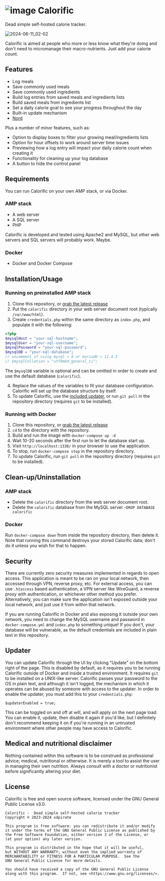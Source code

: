 # ![image](https://github.com/xdpirate/calorific/assets/1757462/9389f140-a52f-4515-9d87-a8416dfaff58) Calorific

Dead simple self-hosted calorie tracker.

![2024-06-11_02-02](https://github.com/xdpirate/calorific/assets/1757462/b5c51293-64fc-4ac0-810f-d462bbada419)

Calorific is aimed at people who more or less know what they're doing and don't need to micromanage their macro-nutrients. Just add your calorie count. 

## Features

* Log meals
* Save commonly used meals
* Save commonly used ingredients
* Build log entries from saved meals and ingredients lists
* Build saved meals from ingredients list
* Set a daily calorie goal to see your progress throughout the day
* Built-in update mechanism
* [Nord](https://www.nordtheme.com/)

Plus a number of minor features, such as:

* Option to display boxes to filter your growing meal/ingredients lists
* Option for hour offsets to work around server time issues
* Previewing how a log entry will impact your daily calorie count when creating it
* Functionality for cleaning up your log database
* A button to hide the control panel

## Requirements

You can run Calorific on your own AMP stack, or via Docker.

### AMP stack

* A web server
* A SQL server
* PHP

Calorific is developed and tested using Apache2 and MySQL, but other web servers and SQL servers will probably work. Maybe. 

### Docker

* Docker and Docker Compose

## Installation/Usage

### Running on preinstalled AMP stack

1. Clone this repository, or [grab the latest release](https://github.com/xdpirate/calorific/releases/latest)
2. Put the `calorific` directory in your web server document root (typically `/var/www/html`).
3. Create `credentials.php` within the same directory as `index.php`, and populate it with the following:

```php
<?php
$mysqlHost = "your-sql-hostname";
$mysqlUser = "your-sql-username";
$mysqlPassword = "your-sql-password";
$mysqlDB = "your-sql-database";
// uncomment if using mysql < 8 or mariadb < 11.4.5
// $mysqlCollation = "utf8mb4_general_ci";
```

The `$mysqlDB` variable is optional and can be omitted in order to create and use the default database (`calorific`).

4. Replace the values of the variables to fit your database configuration. Calorific will set up the database structure by itself.
5. To update Calorific, use the [included updater](#updater), or run `git pull` in the repository directory (requires `git` to be installed).

### Running with Docker

1. Clone this repository, or [grab the latest release](https://github.com/xdpirate/calorific/releases/latest)
2. `cd` to the directory with the repository.
3. Build and run the image with `docker-compose up -d`
4. Wait 10-20 seconds after the first run to let the database start up.
5. Visit `http://localhost:1338/` in your browser to use the application.
6. To stop, run `docker-compose stop` in the repository directory.
7. To update Calorific, run `git pull` in the repository directory (requires `git` to be installed).

## Clean-up/Uninstallation

### AMP stack

* Delete the `calorific` directory from the web server document root.
* Delete the `calorific` database from the MySQL server -`DROP DATABASE calorific`

### Docker

Run `docker-compose down` from inside the repository directory, then delete it. Note that running this command destroys your stored Calorific data; don't do it unless you wish for that to happen.

## Security

There are currently zero security measures implemented in regards to open access. This application is meant to be ran on your local network, then accessed through VPN, reverse proxy, etc. For external access, you can use `.htaccess` based authentication, a VPN server like WireGuard, a reverse proxy with authentication, or whichever other method you prefer. Alternatively, you can make sure the application isn't exposed outside your local network, and just use it from within that network.

If you are running Calorific in Docker and also exposing it outside your own network, you need to change the MySQL username and password in `docker-compose.yml` and `index.php` to something unique! If you don't, your database will be vulnerable, as the default credentials are included in plain text in this repository.

## Updater

You can update Calorific through the UI by clicking "Update" on the bottom right of the page. This is disabled by default, as it requires you to be running Calorific outside of Docker and inside a trusted environment. It requires `git` to be installed on a UNIX-like server. Calorific passes your password to the OS in plain text, and although it isn't logged, the mechanism in which it operates can be abused by someone with access to the updater. In order to enable the updater, you must add this to your `credentials.php`:

    $updaterEnabled = true;

This can be toggled on and off at will, and will apply on the next page load. You can enable it, update, then disable it again if you'd like, but I definitely don't recommend keeping it on if you're running in an untrusted environment where other people may have access to Calorific.

## Medical and nutritional disclaimer

Nothing contained within this software is to be construed as professional advice; medical, nutritional or otherwise. It is merely a tool to assist the user in managing their own nutrition. Always consult with a doctor or nutritionist before significantly altering your diet.

## License

Calorific is free and open source software, licensed under the GNU General Public License v3.0.

    Calorific -  Dead simple self-hosted calorie tracker
    Copyright ©️ 2023-2024 xdpirate

    This program is free software: you can redistribute it and/or modify
    it under the terms of the GNU General Public License as published by
    the Free Software Foundation, either version 3 of the License, or
    (at your option) any later version.

    This program is distributed in the hope that it will be useful,
    but WITHOUT ANY WARRANTY; without even the implied warranty of
    MERCHANTABILITY or FITNESS FOR A PARTICULAR PURPOSE.  See the
    GNU General Public License for more details.

    You should have received a copy of the GNU General Public License
    along with this program.  If not, see <https://www.gnu.org/licenses/>.
